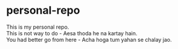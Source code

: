 # personal-repo
This is my personal repo.
<br>
This is not way to do - Aesa thoda he na kartay hain.
<br>
You had better go from here - Acha hoga tum yahan se chalay jao.

